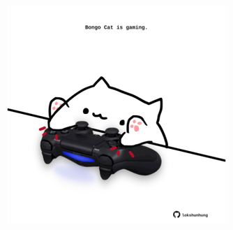 <!-- built at 19/07/2023, 06:01:00 UTC -->
<p align="center">
  <img width="500" height="500" src="./ReadmeImage.svg">
</p>
